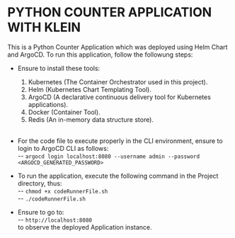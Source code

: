 # PYTHON COUNTER APPLICATION WITH KLEIN

This is a Python Counter Application which was deployed using Helm Chart and ArgoCD. To run this application, follow the followung steps: <br>

* Ensure to install these tools: <br>
  1. Kubernetes (The Container Orchestrator used in this project). <br>
  2. Helm (Kubernetes Chart Templating Tool). <br>
  3. ArgoCD (A declarative continuous delivery tool for Kubernetes applications). <br>
  4. Docker (Container Tool). <br>
  5. Redis (An in-memory data structure store). <br><br>

* For the code file to execute properly in the CLI environment, ensure to login to ArgoCD CLI as follows: <br>
  -- `` argocd login localhost:8080 --username admin --password <ARGOCD_GENERATED_PASSWORD> ``<br>

* To run the application, execute the following command in the Project directory, thus: <br>
-- `` chmod +x codeRunnerFile.sh `` <br>
-- `` ./codeRunnerFile.sh ``

* Ensure to go to: <br>
  -- ``http://localhost:8080``<br>
  to observe the deployed Application instance.
